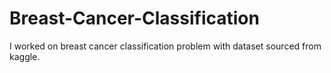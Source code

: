 # Breast-Cancer-Classification

I worked on breast cancer classification problem with dataset sourced from kaggle.

